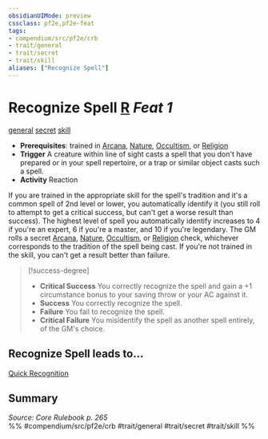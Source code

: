```yaml
---
obsidianUIMode: preview
cssclass: pf2e,pf2e-feat
tags:
- compendium/src/pf2e/crb
- trait/general
- trait/secret
- trait/skill
aliases: ["Recognize Spell"]
---
```

# Recognize Spell  [R](/rules/core-rulebook/chapter-9-playing-the-game.md#Actions "Reaction") *Feat 1*  
[general](/rules/traits/general.md)  [secret](/rules/traits/secret.md)  [skill](/rules/traits/skill.md)  

- **Prerequisites**: trained in [Arcana](/compendium/skills.md#Arcana), [Nature](/compendium/skills.md#Nature), [Occultism](/compendium/skills.md#Occultism), or [Religion](/compendium/skills.md#Religion)
- **Trigger** A creature within line of sight casts a spell that you don't have prepared or in your spell repertoire, or a trap or similar object casts such a spell.
- **Activity** Reaction

If you are trained in the appropriate skill for the spell's tradition and it's a common spell of 2nd level or lower, you automatically identify it (you still roll to attempt to get a critical success, but can't get a worse result than success). The highest level of spell you automatically identify increases to 4 if you're an expert, 6 if you're a master, and 10 if you're legendary. The GM rolls a secret [Arcana](/compendium/skills.md#Arcana), [Nature](/compendium/skills.md#Nature), [Occultism](/compendium/skills.md#Occultism), or [Religion](/compendium/skills.md#Religion) check, whichever corresponds to the tradition of the spell being cast. If you're not trained in the skill, you can't get a result better than failure.

> [!success-degree] 
> - **Critical Success** You correctly recognize the spell and gain a +1 circumstance bonus to your saving throw or your AC against it.
> - **Success** You correctly recognize the spell.
> - **Failure** You fail to recognize the spell.
> - **Critical Failure** You misidentify the spell as another spell entirely, of the GM's choice.

## Recognize Spell leads to...

[Quick Recognition](/compendium/feats/quick-recognition.md)

## Summary

*Source: Core Rulebook p. 265*  
%% #compendium/src/pf2e/crb #trait/general #trait/secret #trait/skill %%
